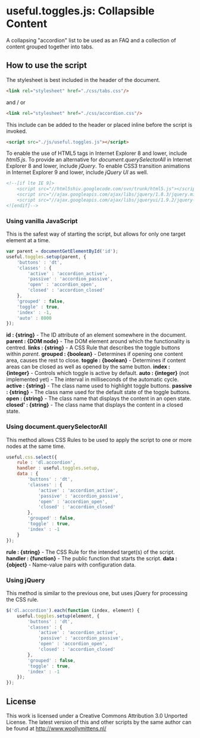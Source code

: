 # useful.toggles.js: Collapsible Content

A collapsing "accordion" list to be used as an FAQ and a collection of content grouped together into tabs.

## How to use the script

The stylesheet is best included in the header of the document.

```html
<link rel="stylesheet" href="./css/tabs.css"/>
```

and / or

```html
<link rel="stylesheet" href="./css/accordion.css"/>
```

This include can be added to the header or placed inline before the script is invoked.

```html
<script src="./js/useful.toggles.js"></script>
```

To enable the use of HTML5 tags in Internet Explorer 8 and lower, include *html5.js*. To provide an alternative for *document.querySelectorAll* in Internet Explorer 8 and lower, include *jQuery*. To enable CSS3 transition animations in Internet Explorer 9 and lower, include *jQuery UI* as well.

```html
<!--[if lte IE 9]>
	<script src="//html5shiv.googlecode.com/svn/trunk/html5.js"></script>
	<script src="//ajax.googleapis.com/ajax/libs/jquery/1.8.3/jquery.min.js"></script>
	<script src="//ajax.googleapis.com/ajax/libs/jqueryui/1.9.2/jquery-ui.min.js"></script>
<![endif]-->
```

### Using vanilla JavaScript

This is the safest way of starting the script, but allows for only one target element at a time.

```javascript
var parent = documentGetElementById('id');
useful.toggles.setup(parent, {
	'buttons' : 'dt',
	'classes' : {
		'active' : 'accordion_active',
		'passive' : 'accordion_passive',
		'open' : 'accordion_open',
		'closed' : 'accordion_closed'
	},
	'grouped' : false,
	'toggle' : true,
	'index' : -1,
	'auto' : 8000
});
```

**id : {string}** - The ID attribute of an element somewhere in the document.
**parent : {DOM node}** - The DOM element around which the functionality is centred.
**links : {string}** - A CSS Rule that describes the toggle buttons within *parent*.
**grouped : {boolean}** - Determines if opening one content area, causes the rest to close.
**toggle : {boolean}** - Determines if content areas can be closed as well as opened by the same button.
**index : {integer}** - Controls which toggle is active by default.
**auto : {integer}** (not implemented yet) - The interval in milliseconds of the automatic cycle.
**active : {string}** - The class name used to highlight toggle buttons.
**passive : {string}** - The class name used for the default state of the toggle buttons.
**open : {string}** - The class name that displays the content in an open state.
**closed' : {string}** - The class name that displays the content in a closed state.

### Using document.querySelectorAll

This method allows CSS Rules to be used to apply the script to one or more nodes at the same time.

```javascript
useful.css.select({
	rule : 'dl.accordion',
	handler : useful.toggles.setup,
	data : {
		'buttons' : 'dt',
		'classes' : {
			'active' : 'accordion_active',
			'passive' : 'accordion_passive',
			'open' : 'accordion_open',
			'closed' : 'accordion_closed'
		},
		'grouped' : false,
		'toggle' : true,
		'index' : -1
	}
});
```

**rule : {string}** - The CSS Rule for the intended target(s) of the script.
**handler : {function}** - The public function that starts the script.
**data : {object}** - Name-value pairs with configuration data.

### Using jQuery

This method is similar to the previous one, but uses jQuery for processing the CSS rule.

```javascript
$('dl.accordion').each(function (index, element) {
	useful.toggles.setup(element, {
		'buttons' : 'dt',
		'classes' : {
			'active' : 'accordion_active',
			'passive' : 'accordion_passive',
			'open' : 'accordion_open',
			'closed' : 'accordion_closed'
		},
		'grouped' : false,
		'toggle' : true,
		'index' : -1
	});
});
```

## License
This work is licensed under a Creative Commons Attribution 3.0 Unported License. The latest version of this and other scripts by the same author can be found at http://www.woollymittens.nl/
